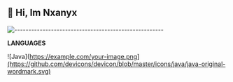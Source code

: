 ## 👋 Hi, Im Nxanyx

![-----------------------------------------------------](https://raw.githubusercontent.com/andreasbm/readme/master/assets/lines/aqua.png)

**LANGUAGES**


![Java](https://example.com/your-image.png](https://github.com/devicons/devicon/blob/master/icons/java/java-original-wordmark.svg)
